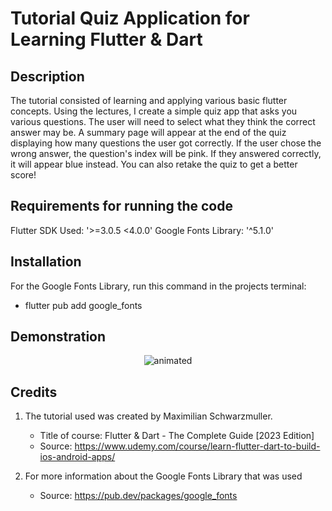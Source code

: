 # Tutorial Quiz Application for Learning Flutter & Dart


## Description

The tutorial consisted of learning and applying various basic flutter concepts. Using
the lectures, I create a simple quiz app that asks you various questions. The user will
need to select what they think the correct answer may be. A summary page will appear at
the end of the quiz displaying how many questions the user got correctly. If the user
chose the wrong answer, the question's index will be pink. If they answered correctly,
it will appear blue instead. You can also retake the quiz to get a better score!   

## Requirements for running the code

Flutter SDK Used: '>=3.0.5 <4.0.0'
Google Fonts Library: '^5.1.0'

## Installation

For the Google Fonts Library, run this command in the projects terminal:
- flutter pub add google_fonts

## Demonstration

<p align="center">
  <img src="https://github.com/SirGeist/quiz-app/assets/81046932/f8c91de2-b95e-4998-b4be-b6b264047edb" alt="animated" />
</p>

## Credits

1. The tutorial used was created by Maximilian Schwarzmuller.
    - Title of course: Flutter & Dart - The Complete Guide [2023 Edition]
    - Source: https://www.udemy.com/course/learn-flutter-dart-to-build-ios-android-apps/

3. For more information about the Google Fonts Library that was used
    - Source: https://pub.dev/packages/google_fonts 

